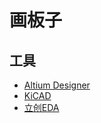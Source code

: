 # 画板子

## 工具

- [Altium Designer](https://www.altium.com.cn/altium-designer/)
- [KiCAD](https://kicad.org/)
- [立创EDA](./%E7%AB%8B%E5%88%9BEDA.md)